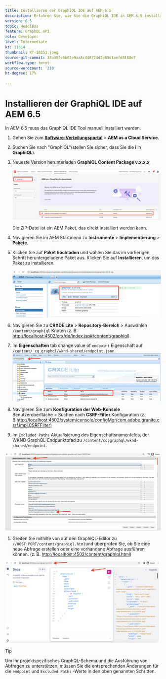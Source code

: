 ```yaml
---
title: Installieren der GraphiQL IDE auf AEM 6.5
description: Erfahren Sie, wie Sie die GraphiQL IDE in AEM 6.5 installieren und konfigurieren
version: 6.5
topic: Headless
feature: GraphQL API
role: Developer
level: Intermediate
kt: 11614
thumbnail: KT-10253.jpeg
source-git-commit: 38a35fe6b02e9aa8c448724d2e83d1aefd8180e7
workflow-type: tm+mt
source-wordcount: '210'
ht-degree: 17%

---
```



# Installieren der GraphiQL IDE auf AEM 6.5

In AEM 6.5 muss das GraphiQL IDE Tool manuell installiert werden.

1. Gehen Sie zum **[Software-Verteilungsportal](https://experience.adobe.com/#/downloads/content/software-distribution/en/aemcloud.html)** > **AEM as a Cloud Service**.
1. Suchen Sie nach &quot;GraphiQL&quot;(stellen Sie sicher, dass Sie die **i** in **GraphiQL**).
1. Neueste Version herunterladen **GraphiQL Content Package v.x.x.x**.

   ![Herunterladen des GraphiQL-Pakets](assets/graphiql/software-distribution.png)

   Die ZIP-Datei ist ein AEM Paket, das direkt installiert werden kann.

1. Navigieren Sie im AEM Startmenü zu **Instrumente** > **Implementierung** > **Pakete**.
1. Klicken Sie auf **Paket hochladen** und wählen Sie das im vorherigen Schritt heruntergeladene Paket aus. Klicken Sie auf **Installieren**, um das Paket zu installieren.

   ![Installieren des GraphiQL-Pakets](assets/graphiql/install-graphiql-package.png)

1. Navigieren Sie zu **CRXDE Lite** > **Repository-Bereich** > Auswählen `/content/graphiql` Knoten (z. B. <http://localhost:4502/crx/de/index.jsp#/content/graphiql>).
1. Im **Eigenschaften** tab change value of `endpoint` Eigenschaft auf `/content/_cq_graphql/wknd-shared/endpoint.json`.
   ![Änderung des Endpunkt-Eigenschaftswerts](assets/graphiql/endpoint-prop-value-change.png)

1. Navigieren Sie zum **Konfiguration der Web-Konsole** Benutzeroberfläche > Suchen nach **CSRF-Filter** Konfiguration (z. B.<http://localhost:4502/system/console/configMgr/com.adobe.granite.csrf.impl.CSRFFilter)>
1. Im `Excluded Paths` Aktualisierung des Eigenschaftsnamenfelds, der WKND GraphQL-Endpunktpfad zu `/content/cq:graphql/wknd-shared/endpoint`.

![Eigenschaftenwertänderung für Ausschlusspfade](assets/graphiql/exclude-paths-value-change.png)

1. Greifen Sie mithilfe von auf den GraphiQL-Editor zu `//HOST:PORT/content/graphiql.html`und überprüfen Sie, ob Sie eine neue Abfrage erstellen oder eine vorhandene Abfrage ausführen können. (z. B. <http://localhost:4502/content/graphiql.html>)

![GraphiQL-Editor](assets/graphiql/graphiql-editor.png)

>[!TIP]
>
>Um Ihr projektspezifisches GraphQL-Schema und die Ausführung von Abfragen zu unterstützen, müssen Sie die entsprechenden Änderungen für die `endpoint` und `Excluded Paths` -Werte in den oben genannten Schritten.
